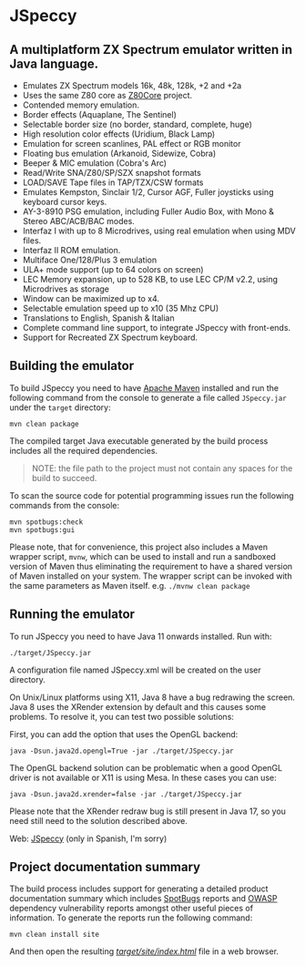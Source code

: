 # JSpeccy

## A multiplatform ZX Spectrum emulator written in Java language.

* Emulates ZX Spectrum models 16k, 48k, 128k, +2 and +2a
* Uses the same Z80 core as [Z80Core](http://github.com/jsanchezv/Z80Core) project.
* Contended memory emulation.
* Border effects (Aquaplane, The Sentinel)
* Selectable border size (no border, standard, complete, huge)
* High resolution color effects (Uridium, Black Lamp)
* Emulation for screen scanlines, PAL effect or RGB monitor
* Floating bus emulation (Arkanoid, Sidewize, Cobra)
* Beeper & MIC emulation (Cobra's Arc)
* Read/Write SNA/Z80/SP/SZX snapshot formats
* LOAD/SAVE Tape files in TAP/TZX/CSW formats
* Emulates Kempston, Sinclair 1/2, Cursor AGF, Fuller joysticks using keyboard cursor keys.
* AY-3-8910 PSG emulation, including Fuller Audio Box, with Mono & Stereo ABC/ACB/BAC modes.
* Interfaz I with up to 8 Microdrives, using real emulation when using MDV files.
* Interfaz II ROM emulation.
* Multiface One/128/Plus 3 emulation
* ULA+ mode support (up to 64 colors on screen)
* LEC Memory expansion, up to 528 KB, to use LEC CP/M v2.2, using Microdrives as storage
* Window can be maximized up to x4.
* Selectable emulation speed up to x10 (35 Mhz CPU)
* Translations to English, Spanish & Italian
* Complete command line support, to integrate JSpeccy with front-ends.
* Support for Recreated ZX Spectrum keyboard.

## Building the emulator

To build JSpeccy you need to have [Apache Maven](https://maven.apache.org) installed and run the following command from the console to generate a file called `JSpeccy.jar` under the `target` directory:

    mvn clean package

The compiled target Java executable generated by the build process includes all the required dependencies.

> NOTE: the file path to the project must not contain any spaces for the build to succeed.

To scan the source code for potential programming issues run the following commands from the console:

    mvn spotbugs:check
    mvn spotbugs:gui

Please note, that for convenience, this project also includes a Maven wrapper script, `mvnw`, which can be used to install and run a sandboxed version of Maven thus eliminating the requirement to have a shared version of Maven installed on your system.  The wrapper script can be invoked with the same parameters as Maven itself. e.g. `./mvnw clean package`

## Running the emulator

To run JSpeccy you need to have Java 11 onwards installed. Run with:

    ./target/JSpeccy.jar

A configuration file named JSpeccy.xml will be created on the user directory.

On Unix/Linux platforms using X11, Java 8 have a bug redrawing the screen. Java 8 uses the XRender extension by default and this causes some problems. To resolve it, you can test two possible solutions:

First, you can add the option that uses the OpenGL backend:

    java -Dsun.java2d.opengl=True -jar ./target/JSpeccy.jar

The OpenGL backend solution can be problematic when a good OpenGL driver is not available or X11 is using Mesa. In these cases you can use:

    java -Dsun.java2d.xrender=false -jar ./target/JSpeccy.jar

Please note that the XRender redraw bug is still present in Java 17, so you need still need to the solution described above.

Web: [JSpeccy](http://jspeccy.speccy.org) (only in Spanish, I'm sorry)

## Project documentation summary

The build process includes support for generating a detailed product documentation summary which includes [SpotBugs](https://spotbugs.github.io/) reports and [OWASP](https://owasp.org/) dependency vulnerability reports amongst other useful pieces of information.
To generate the reports run the following command:

    mvn clean install site

And then open the resulting [*target/site/index.html*](target/site/index.html]) file in a web browser.
